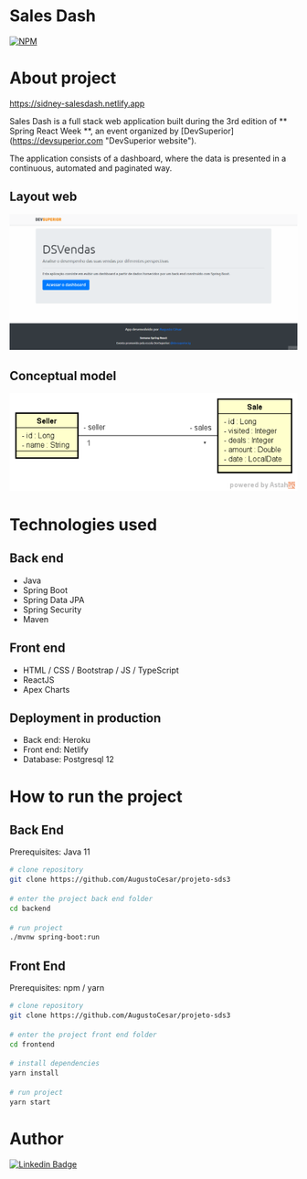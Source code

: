 # Sales Dash 
[![NPM](https://img.shields.io/npm/l/react)](https://github.com/AugustoCesar/projeto-sds3/blob/master/LICENSE) 

# About project

https://sidney-salesdash.netlify.app

Sales Dash is a full stack web application built during the 3rd edition of ** Spring React Week **, an event organized by [DevSuperior] (https://devsuperior.com "DevSuperior website").

The application consists of a dashboard, where the data is presented in a continuous, automated and paginated way.

## Layout web
![Web 1](https://github.com/AugustoCesar/assets/blob/main/sds3/desktop.gif)

## Conceptual model
![Modelo Conceitual](https://github.com/AugustoCesar/assets/blob/main/sds3/sds3-mc.png)

# Technologies used
## Back end
- Java
- Spring Boot
- Spring Data JPA
- Spring Security
- Maven
## Front end
- HTML / CSS / Bootstrap / JS / TypeScript
- ReactJS
- Apex Charts
## Deployment in production
- Back end: Heroku
- Front end: Netlify
- Database: Postgresql 12

# How to run the project

## Back End
Prerequisites: Java 11

```bash
# clone repository
git clone https://github.com/AugustoCesar/projeto-sds3

# enter the project back end folder
cd backend

# run project
./mvnw spring-boot:run
```

## Front End
Prerequisites: npm / yarn

```bash
# clone repository
git clone https://github.com/AugustoCesar/projeto-sds3

# enter the project front end folder
cd frontend

# install dependencies
yarn install

# run project
yarn start
```

# Author

[![Linkedin Badge](https://img.shields.io/badge/augusto&nbsp;cesar-%230077B5.svg?&style=for-the-badge&logo=linkedin&logoColor=white)](https://www.linkedin.com/in/augusto-cesar-fn/)
